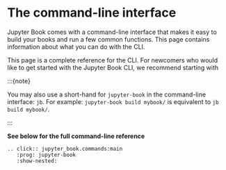 # The command-line interface

Jupyter Book comes with a command-line interface that makes it easy to
build your books and run a few common functions. This page contains information
about what you can do with the CLI.

This page is a complete reference for the CLI. For newcomers who would like to
get started with the Jupyter Book CLI, we recommend starting with [](../start/overview.md)

:::{note}

You may also use a short-hand for ``jupyter-book`` in the command-line
interface: ``jb``.
For example: `jupyter-book build mybook/` is equivalent to ``jb build mybook/``.

:::

**See below for the full command-line reference**

```{eval-rst}
.. click:: jupyter_book.commands:main
   :prog: jupyter-book
   :show-nested:
```
